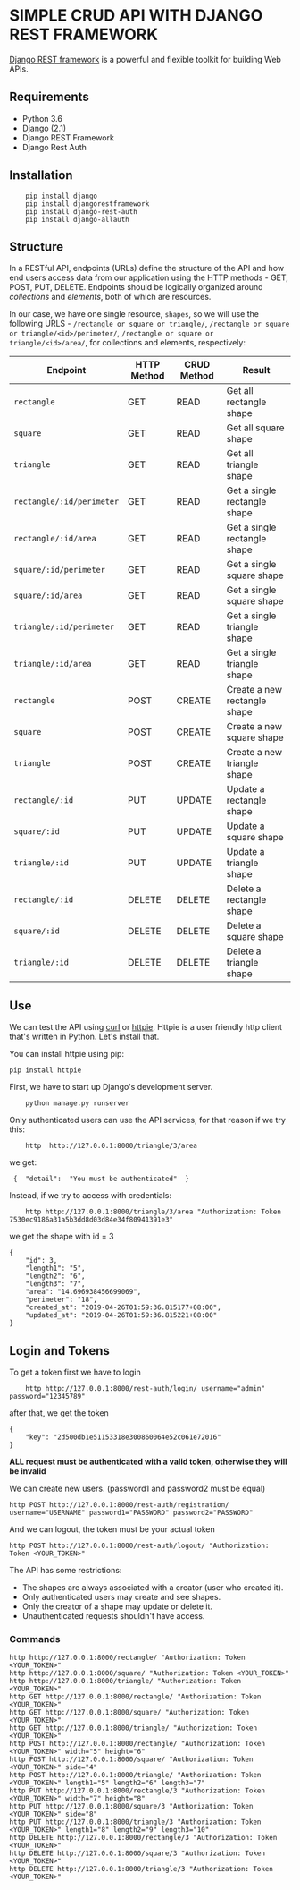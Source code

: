 # SIMPLE CRUD API WITH DJANGO REST FRAMEWORK
[Django REST framework](http://www.django-rest-framework.org/) is a powerful and flexible toolkit for building Web APIs.

## Requirements
- Python 3.6
- Django (2.1)
- Django REST Framework
- Django Rest Auth

## Installation
```
	pip install django
	pip install djangorestframework
	pip install django-rest-auth
	pip install django-allauth
```

## Structure
In a RESTful API, endpoints (URLs) define the structure of the API and how end users access data from our application using the HTTP methods - GET, POST, PUT, DELETE. Endpoints should be logically organized around _collections_ and _elements_, both of which are resources.

In our case, we have one single resource, `shapes`, so we will use the following URLS - `/rectangle or square or triangle/`, `/rectangle or square or triangle/<id>/perimeter/`, `/rectangle or square or triangle/<id>/area/`, for collections and elements, respectively:

Endpoint |HTTP Method | CRUD Method | Result
-- | -- |-- |--
`rectangle` | GET | READ | Get all rectangle shape
`square` | GET | READ | Get all square shape
`triangle` | GET | READ | Get all triangle shape
`rectangle/:id/perimeter` | GET | READ | Get a single rectangle shape
`rectangle/:id/area` | GET | READ | Get a single rectangle shape
`square/:id/perimeter` | GET | READ | Get a single square shape
`square/:id/area` | GET | READ | Get a single square shape
`triangle/:id/perimeter` | GET | READ | Get a single triangle shape
`triangle/:id/area` | GET | READ | Get a single triangle shape
`rectangle`| POST | CREATE | Create a new rectangle shape
`square`| POST | CREATE | Create a new square shape
`triangle`| POST | CREATE | Create a new triangle shape
`rectangle/:id` | PUT | UPDATE | Update a rectangle shape
`square/:id` | PUT | UPDATE | Update a square shape
`triangle/:id` | PUT | UPDATE | Update a triangle shape
`rectangle/:id` | DELETE | DELETE | Delete a rectangle shape
`square/:id` | DELETE | DELETE | Delete a square shape
`triangle/:id` | DELETE | DELETE | Delete a triangle shape

## Use
We can test the API using [curl](https://curl.haxx.se/) or [httpie](https://github.com/jakubroztocil/httpie#installation). Httpie is a user friendly http client that's written in Python. Let's install that.

You can install httpie using pip:
```
pip install httpie
```

First, we have to start up Django's development server.
```
	python manage.py runserver
```
Only authenticated users can use the API services, for that reason if we try this:
```
	http  http://127.0.0.1:8000/triangle/3/area
```
we get:
```
 {  "detail":  "You must be authenticated"  }
```
Instead, if we try to access with credentials:
```
	http http://127.0.0.1:8000/triangle/3/area "Authorization: Token 7530ec9186a31a5b3dd8d03d84e34f80941391e3"
```
we get the shape with id = 3
```
{
    "id": 3,
    "length1": "5",
    "length2": "6",
    "length3": "7",
    "area": "14.696938456699069",
    "perimeter": "18",
    "created_at": "2019-04-26T01:59:36.815177+08:00",
    "updated_at": "2019-04-26T01:59:36.815221+08:00"
}
```

## Login and Tokens

To get a token first we have to login
```
	http http://127.0.0.1:8000/rest-auth/login/ username="admin" password="12345789"
```
after that, we get the token
```
{
    "key": "2d500db1e51153318e300860064e52c061e72016"
}
```
**ALL request must be authenticated with a valid token, otherwise they will be invalid**

We can create new users. (password1 and password2 must be equal)
```
http POST http://127.0.0.1:8000/rest-auth/registration/ username="USERNAME" password1="PASSWORD" password2="PASSWORD"
```
And we can logout, the token must be your actual token
```
http POST http://127.0.0.1:8000/rest-auth/logout/ "Authorization: Token <YOUR_TOKEN>" 
```

The API has some restrictions:
-   The shapes are always associated with a creator (user who created it).
-   Only authenticated users may create and see shapes.
-   Only the creator of a shape may update or delete it.
-   Unauthenticated requests shouldn't have access.

### Commands
```
http http://127.0.0.1:8000/rectangle/ "Authorization: Token <YOUR_TOKEN>"
http http://127.0.0.1:8000/square/ "Authorization: Token <YOUR_TOKEN>"
http http://127.0.0.1:8000/triangle/ "Authorization: Token <YOUR_TOKEN>"
http GET http://127.0.0.1:8000/rectangle/ "Authorization: Token <YOUR_TOKEN>"
http GET http://127.0.0.1:8000/square/ "Authorization: Token <YOUR_TOKEN>"
http GET http://127.0.0.1:8000/triangle/ "Authorization: Token <YOUR_TOKEN>"
http POST http://127.0.0.1:8000/rectangle/ "Authorization: Token <YOUR_TOKEN>" width="5" height="6"
http POST http://127.0.0.1:8000/square/ "Authorization: Token <YOUR_TOKEN>" side="4"
http POST http://127.0.0.1:8000/triangle/ "Authorization: Token <YOUR_TOKEN>" length1="5" length2="6" length3="7"
http PUT http://127.0.0.1:8000/rectangle/3 "Authorization: Token <YOUR_TOKEN>" width="7" height="8"
http PUT http://127.0.0.1:8000/square/3 "Authorization: Token <YOUR_TOKEN>" side="8"
http PUT http://127.0.0.1:8000/triangle/3 "Authorization: Token <YOUR_TOKEN>" length1="8" length2="9" length3="10"
http DELETE http://127.0.0.1:8000/rectangle/3 "Authorization: Token <YOUR_TOKEN>"
http DELETE http://127.0.0.1:8000/square/3 "Authorization: Token <YOUR_TOKEN>"
http DELETE http://127.0.0.1:8000/triangle/3 "Authorization: Token <YOUR_TOKEN>"
```